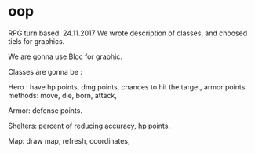 # oop
RPG turn based.
24.11.2017
We wrote description of classes, and choosed tiels for graphics.

We are gonna use Bloc for graphic.

Classes are gonna be :

Hero : 
have hp points, dmg points, chances to hit the target, armor points.
methods: move, die, born, attack, 

Armor:
defense points.

Shelters:
percent of reducing accuracy, hp points.

Map:
draw map, refresh, coordinates,
